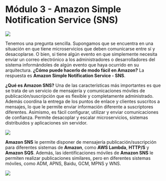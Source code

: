 # Módulo 3 - Amazon Simple Notification Service (SNS)

![](https://i.imgur.com/kxqXtuf.png)

Tenemos una pregunta sencilla. Supongamos que se encuentra en una situación en que tiene microservicios que deben comunicarse entre sí y desacoplarse. O bien, si tiene algún evento en que simplemente necesita enviar un correo electrónico a los administradores o desarrolladores del sistema informándoles de algún evento que haya ocurrido en su arquitectura. **¿Cómo puede hacerlo de modo fácil en Amazon?** La respuesta es **Amazon Simple Notification Service - SNS**.

 **¿Qué es Amazon SNS?** Una de las características más importantes es que se trata de un servicio de mensajería y comunicaciones móviles de publicación/suscripción que es flexible y completamente administrado. Además coordina la entrega de los puntos de enlace y clientes suscritos a mensajes, lo que le permite enviar información diferente a suscriptores diferentes. Asimismo, es fácil configurar, utilizar y enviar comunicaciones de confianza. Permite desacoplar y escalar microservicios, sistemas distribuidos y aplicaciones sin servidor.

![](https://i.imgur.com/LiNBTvj.png)

**Amazon SNS** le permite disponer de mensajería publicación/suscripción para diferentes sistemas de **Amazon**, como **AWS Lambda**, **HTTP/S** y **Amazon SQS**. Además, las identificaciones móviles de **Amazon SNS** le permiten realizar publicaciones similares, pero en diferentes sistemas móviles, como ADM, APNS, Baidu, GCM, MPNS y WNS. 

![](https://i.imgur.com/tGQlRPl.png)